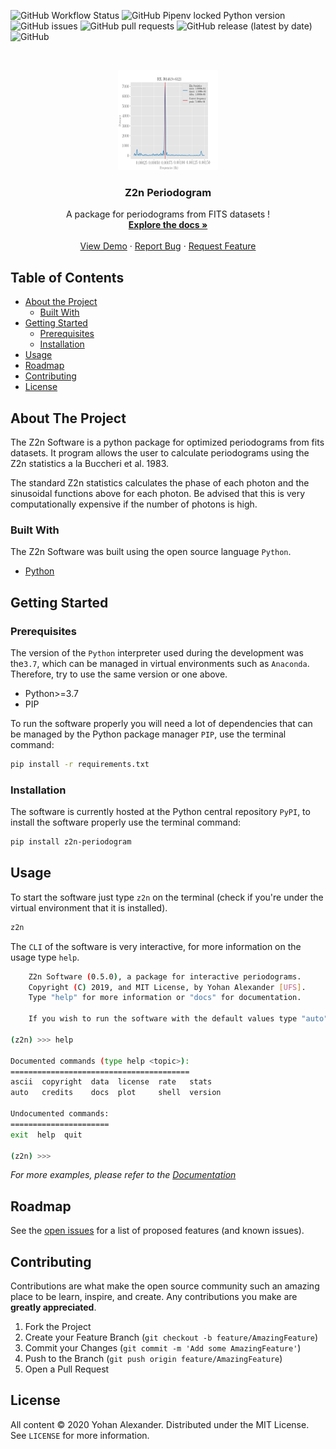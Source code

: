<!-- PROJECT SHIELDS -->
<!--
*** I'm using markdown "reference style" links for readability.
*** Reference links are enclosed in brackets [ ] instead of parentheses ( ).
*** See the bottom of this document for the declaration of the reference variables
*** for contributors-url, forks-url, etc. This is an optional, concise syntax you may use.
*** https://www.markdownguide.org/basic-syntax/#reference-style-links
-->
![GitHub Workflow Status](https://img.shields.io/github/workflow/status/yohanalexander/z2n-periodogram/master)
![GitHub Pipenv locked Python version](https://img.shields.io/github/pipenv/locked/python-version/yohanalexander/z2n-periodogram)
![GitHub issues](https://img.shields.io/github/issues/yohanalexander/z2n-periodogram)
![GitHub pull requests](https://img.shields.io/github/issues-pr/yohanalexander/z2n-periodogram)
![GitHub release (latest by date)](https://img.shields.io/github/v/release/yohanalexander/z2n-periodogram)
![GitHub](https://img.shields.io/github/license/yohanalexander/z2n-periodogram)

<!-- PROJECT LOGO -->
<br />
<p align="center">
  <a href="https://github.com/yohanalexander/z2n-periodogram">
    <img src="z2n.png" alt="Logo" width="160" height="160">
  </a>

  <h3 align="center">Z2n Periodogram</h3>

  <p align="center">
    A package for periodograms from FITS datasets !
    <br />
    <a href="https://z2n-periodogram.readthedocs.io/"><strong>Explore the docs »</strong></a>
    <br />
    <br />
    <a href="https://github.com/yohanalexander/z2n-periodogram">View Demo</a>
    ·
    <a href="https://github.com/yohanalexander/z2n-periodogram/issues">Report Bug</a>
    ·
    <a href="https://github.com/yohanalexander/z2n-periodogram/issues">Request Feature</a>
  </p>
</p>

<!-- TABLE OF CONTENTS -->
## Table of Contents

* [About the Project](#about-the-project)
  * [Built With](#built-with)
* [Getting Started](#getting-started)
  * [Prerequisites](#prerequisites)
  * [Installation](#installation)
* [Usage](#usage)
* [Roadmap](#roadmap)
* [Contributing](#contributing)
* [License](#license)

<!-- ABOUT THE PROJECT -->
## About The Project

The Z2n Software is a python package for optimized periodograms from fits datasets. It program allows the user to calculate periodograms using the Z2n statistics a la Buccheri et al. 1983.

The standard Z2n statistics calculates the phase of each photon and the
sinusoidal functions above for each photon. Be advised that this is very computationally expensive if the number of photons is high.

### Built With
The Z2n Software was built using the open source language `Python`.
* [Python](https://python.org)


<!-- GETTING STARTED -->
## Getting Started

### Prerequisites

The version of the `Python` interpreter used during the development was the`3.7`, which can be managed in virtual environments such as `Anaconda`. Therefore, try to use the same version or one above.

* Python>=3.7
* PIP

To run the software properly you will need a lot of dependencies that can be managed by the Python package manager `PIP`, use the terminal command:
```sh
pip install -r requirements.txt
```

### Installation

The software is currently hosted at the Python central repository `PyPI`,  to install the software properly use the terminal command:
```sh
pip install z2n-periodogram
```

<!-- USAGE EXAMPLES -->
## Usage

To start the software just type `z2n` on the terminal (check if you're under the virtual environment that it is installed).
```sh
z2n
```
The `CLI` of the software is very interactive, for more information on the usage type `help`.
```sh
	Z2n Software (0.5.0), a package for interactive periodograms.
	Copyright (C) 2019, and MIT License, by Yohan Alexander [UFS].
	Type "help" for more information or "docs" for documentation.

	If you wish to run the software with the default values type "auto".

(z2n) >>> help

Documented commands (type help <topic>):
========================================
ascii  copyright  data  license  rate   stats
auto   credits    docs  plot     shell  version

Undocumented commands:
======================
exit  help  quit

(z2n) >>> 
```
_For more examples, please refer to the [Documentation](https://z2n-periodogram.readthedocs.io/)_

<!-- ROADMAP -->
## Roadmap

See the [open issues](https://github.com/yohanalexander/z2n-periodogram/issues) for a list of proposed features (and known issues).



<!-- CONTRIBUTING -->
## Contributing

Contributions are what make the open source community such an amazing place to be learn, inspire, and create. Any contributions you make are **greatly appreciated**.

1. Fork the Project
2. Create your Feature Branch (`git checkout -b feature/AmazingFeature`)
3. Commit your Changes (`git commit -m 'Add some AmazingFeature'`)
4. Push to the Branch (`git push origin feature/AmazingFeature`)
5. Open a Pull Request



<!-- LICENSE -->
## License

All content © 2020 Yohan Alexander. Distributed under the MIT License. See `LICENSE` for more information.

